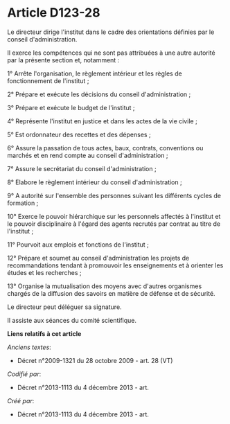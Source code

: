 # Article D123-28

Le directeur dirige l'institut dans le cadre des orientations définies par le conseil d'administration.

Il exerce les compétences qui ne sont pas attribuées à une autre autorité par la présente section et, notamment :

1° Arrête l'organisation, le règlement intérieur et les règles de fonctionnement de l'institut ;

2° Prépare et exécute les décisions du conseil d'administration ;

3° Prépare et exécute le budget de l'institut ;

4° Représente l'institut en justice et dans les actes de la vie civile ;

5° Est ordonnateur des recettes et des dépenses ;

6° Assure la passation de tous actes, baux, contrats, conventions ou marchés et en rend compte au conseil d'administration ;

7° Assure le secrétariat du conseil d'administration ;

8° Elabore le règlement intérieur du conseil d'administration ;

9° A autorité sur l'ensemble des personnes suivant les différents cycles de formation ;

10° Exerce le pouvoir hiérarchique sur les personnels affectés à l'institut et le pouvoir disciplinaire à l'égard des agents
recrutés par contrat au titre de l'institut ;

11° Pourvoit aux emplois et fonctions de l'institut ;

12° Prépare et soumet au conseil d'administration les projets de recommandations tendant à promouvoir les enseignements et à
orienter les études et les recherches ;

13° Organise la mutualisation des moyens avec d'autres organismes chargés de la diffusion des savoirs en matière de défense
et de sécurité.

Le directeur peut déléguer sa signature.

Il assiste aux séances du comité scientifique.

**Liens relatifs à cet article**

_Anciens textes_:

  - Décret n°2009-1321 du 28 octobre 2009 - art. 28 (VT)

_Codifié par_:

  - Décret n°2013-1113 du 4 décembre 2013 - art.

_Créé par_:

  - Décret n°2013-1113 du 4 décembre 2013 - art.
